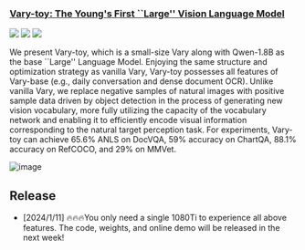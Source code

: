 <h3><a href="">Vary-toy: The Young's First ``Large'' Vision Language Model</a></h3>
<a href=""><img src="https://img.shields.io/badge/Project-Page-Green"></a>
<a href=""><img src="https://img.shields.io/badge/Paper-PDF-orange"></a> 
<a href=""><img src="https://img.shields.io/badge/demo-blue"></a> 



We present Vary-toy, which is a small-size Vary along with Qwen-1.8B as the base ``Large'' Language Model. Enjoying the same structure and optimization strategy as vanilla Vary, Vary-toy possesses all features of Vary-base (e.g., daily conversation and dense document OCR). Unlike vanilla Vary, we replace negative samples of natural images with positive sample data driven by object detection in the process of generating new vision vocabulary, more fully utilizing the capacity of the vocabulary network and enabling it to efficiently encode visual information corresponding to the natural target perception task. For experiments, Vary-toy can achieve 65.6% ANLS on DocVQA, 59% accuracy on ChartQA, 88.1% accuracy on RefCOCO, and 29% on MMVet.


![image](https://github.com/Ucas-HaoranWei/Vary-toy/assets/50487563/b77603dd-d0eb-4000-b863-2d4a357ee272)

## Release
- [2024/1/11] 🔥🔥🔥You only need a single 1080Ti to experience all above features. The code, weights, and online demo will be released in the next week!


